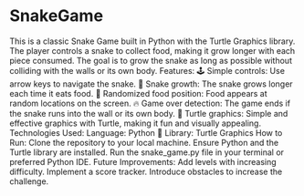 # SnakeGame
This is a classic Snake Game built in Python with the Turtle Graphics library. The player controls a snake to collect food, making it grow longer with each piece consumed. The goal is to grow the snake as long as possible without colliding with the walls or its own body.
Features:
🕹️ Simple controls: Use arrow keys to navigate the snake.
🐍 Snake growth: The snake grows longer each time it eats food.
🍏 Randomized food position: Food appears at random locations on the screen.
🔥 Game over detection: The game ends if the snake runs into the wall or its own body.
🎨 Turtle graphics: Simple and effective graphics with Turtle, making it fun and visually appealing.
Technologies Used:
Language: Python 🐍
Library: Turtle Graphics
How to Run:
Clone the repository to your local machine.
Ensure Python and the Turtle library are installed.
Run the snake_game.py file in your terminal or preferred Python IDE.
Future Improvements:
Add levels with increasing difficulty.
Implement a score tracker.
Introduce obstacles to increase the challenge.
